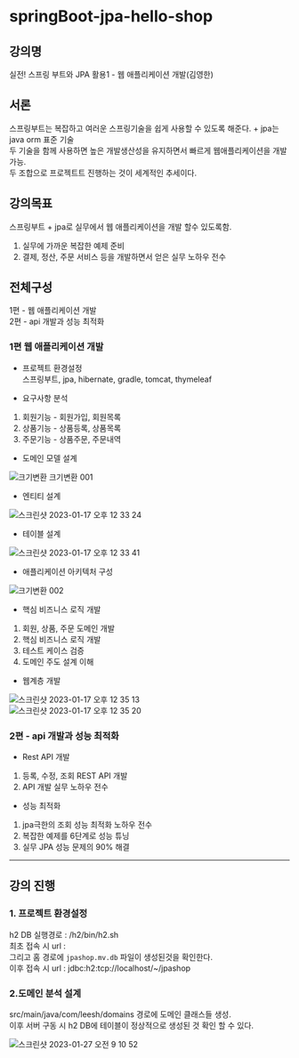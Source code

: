 # springBoot-jpa-hello-shop

## 강의명
실전! 스프링 부트와 JPA 활용1 - 웹 애플리케이션 개발(김영한)

## 서론 
스프링부트는
복잡하고 여러운 스프링기술을 쉽게 사용할 수 있도록 해준다. + jpa는 java orm 표준 기술    
두 기술을 함께 사용하면 높은 개발생산성을 유지하면서 빠르게 웹애플리케이션을 개발 가능.  
두 조합으로 프로젝트트 진행하는 것이 세계적인 추세이다.  

## 강의목표
스프링부트 + jpa로 실무에서 웹 애플리케이션을 개발 할수 있도록함.  
1. 실무에 가까운 복잡한 예제 준비  
2. 결제, 정산, 주문 서비스 등을 개발하면서 얻은 실무 노하우 전수  

## 전체구성
1편 - 웹 애플리케이션 개발  
2편 - api 개발과 성능 최적화   

### 1편 웹 애플리케이션 개발 

- 프로젝트 환경설정  
스프링부트, jpa, hibernate, gradle, tomcat, thymeleaf  

- 요구사항 분석  
1. 회원기능 - 회원가입, 회원목록  
2. 상품기능 - 상품등록, 상품목록  
3. 주문기능 - 상품주문, 주문내역  

- 도메인 모델 설계   

![크기변환 크기변환 001](https://user-images.githubusercontent.com/48856906/213454636-141f822a-2d35-4ecc-acc2-4ed2b78ee918.png)

- 엔티티 설계  

![스크린샷 2023-01-17 오후 12 33 24](https://user-images.githubusercontent.com/48856906/212805568-42c51bcd-7723-4e83-bc3f-5e75fdd30bc3.png)

- 테이블 설계  

![스크린샷 2023-01-17 오후 12 33 41](https://user-images.githubusercontent.com/48856906/212805574-c7d92ab3-16e8-4a2f-8064-058792bc2685.png)

- 애플리케이션 아키텍처 구성  

![크기변환 002](https://user-images.githubusercontent.com/48856906/213454649-8bec543b-fbd1-4406-9ecb-9a740eb5424e.png)

- 핵심 비즈니스 로직 개발  
1. 회원, 상품, 주문 도메인 개발  
2. 핵심 비즈니스 로직 개발  
3. 테스트 케이스 검증  
4. 도메인 주도 설계 이해  

- 웹계층 개발  

![스크린샷 2023-01-17 오후 12 35 13](https://user-images.githubusercontent.com/48856906/212805606-1f6e0218-c381-40dd-ba31-d1cb0914b7ff.png)  
![스크린샷 2023-01-17 오후 12 35 20](https://user-images.githubusercontent.com/48856906/212805612-b50894d6-da58-49ac-b704-7e439fb4e69f.png)


### 2편 - api 개발과 성능 최적화

- Rest API 개발   
1. 등록, 수정, 조회 REST API 개발  
2. API 개발 실무 노하우 전수   

- 성능 최적화  
1. jpa극한의 조회 성능 최적화 노하우 전수  
2. 복잡한 예제를 6단계로 성능 튜닝  
3. 실무 JPA 성능 문제의 90% 해결  

-------------
## 강의 진행

### 1. 프로젝트 환경설정
h2 DB 실행경로 : /h2/bin/h2.sh   
최초 접속 시 url :    
그리고 홈 경로에 ```jpashop.mv.db``` 파일이 생성된것을 확인한다.   
이후 접속 시 url : jdbc:h2:tcp://localhost/~/jpashop   

### 2.도메인 분석 설계
src/main/java/com/leesh/domains 경로에 도메인 클래스들 생성.   
이후 서버 구동 시 h2 DB에 테이블이 정상적으로 생성된 것 확인 할 수 있다.

![스크린샷 2023-01-27 오전 9 10 52](https://user-images.githubusercontent.com/48856906/214979019-82633210-48ef-4d4f-a3d0-064e765bc60e.png)


